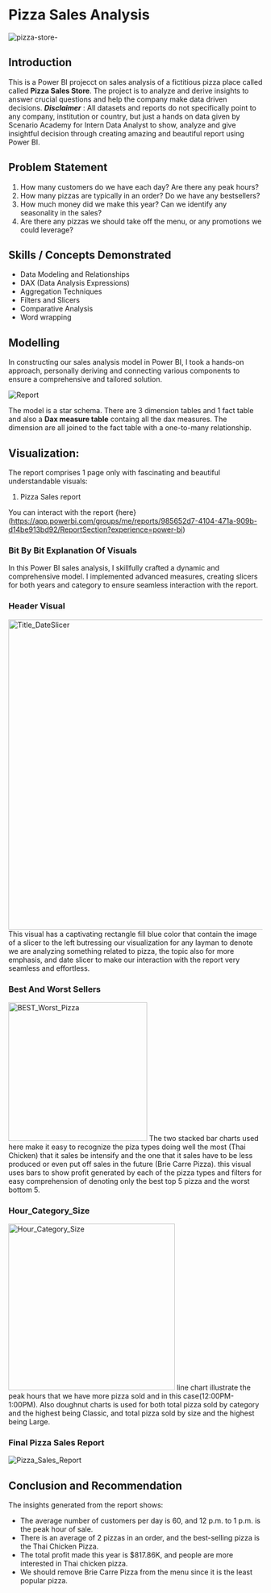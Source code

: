# Pizza Sales Analysis

![pizza-store-](https://github.com/habeebsalaudeen/Capstone-Project/assets/97491265/fa60115a-398c-4112-aed8-0c0e5fb3b49a)


## Introduction
This is a Power BI projecct on sales analysis of a fictitious pizza place called called **Pizza Sales Store**.
The project is to analyze and derive insights to answer crucial questions and help the company make data driven 
decisions.
**_Disclaimer_** : All datasets and reports do not specifically point to any company, institution or country, but just a hands on data given by Scenario Academy for Intern Data Analyst to show, analyze and give insightful decision through creating amazing and beautiful report using Power BI.

## Problem Statement
1. How many customers do we have each day? Are there any peak hours? 
2. How many pizzas are typically in an order? Do we have any bestsellers?
3. How much money did we make this year? Can we identify any seasonality in the sales?
4. Are there any pizzas we should take off the menu, or any promotions we could leverage?

## Skills / Concepts Demonstrated
- Data Modeling and Relationships
- DAX (Data Analysis Expressions)
- Aggregation Techniques
- Filters and Slicers
- Comparative Analysis
- Word wrapping

## Modelling
In constructing our sales analysis model in Power BI, I took a hands-on approach, personally deriving and connecting 
various components to ensure a comprehensive and tailored solution. 

![Report](https://github.com/habeebsalaudeen/Capstone-Project/assets/97491265/588278ad-c238-4a9f-bdc6-156d286d7bb3)


The model is a star schema.
There are 3 dimension tables and 1 fact table and also a **Dax measure table** containg all the dax measures. The dimension are all joined to the fact table with a one-to-many relationship.

## Visualization:

The report comprises 1 page only with fascinating and beautiful understandable visuals:
1. Pizza Sales report 

You can interact with the report {here} 
(https://app.powerbi.com/groups/me/reports/985652d7-4104-471a-909b-d14be913bd92/ReportSection?experience=power-bi)

### Bit By Bit Explanation Of Visuals
In this Power BI sales analysis, I skillfully crafted a dynamic and comprehensive model. I implemented advanced measures, creating slicers for both years and category to ensure seamless interaction with the report.

### Header Visual
<img width="615" alt="Title_DateSlicer" src="https://github.com/habeebsalaudeen/Capstone-Project/assets/97491265/9b8af064-93f2-41af-bbad-89627f22ed5d">
This visual has a captivating rectangle fill blue color that contain the image of a slicer to the left butressing our visualization for any layman to denote we are analyzing something related to pizza, the topic also for more emphasis, and date slicer to make our interaction with the report very seamless and effortless.

### Best And Worst Sellers
<img width="275" alt="BEST_Worst_Pizza" src="https://github.com/habeebsalaudeen/Capstone-Project/assets/97491265/629a4928-7ca2-414c-b170-d742fc452a34">
The two stacked bar charts used here make it easy to recognize the piza types doing well the most (Thai Chicken) that it sales be intensify and the one that it sales have to be less produced or even put off sales in the future (Brie Carre Pizza). this visual uses bars to show profit generated by each of the pizza types and filters for easy comprehension of denoting only the best top 5 pizza and the worst bottom 5.

### Hour_Category_Size
<img width="330" alt="Hour_Category_Size" src="https://github.com/habeebsalaudeen/Capstone-Project/assets/97491265/b952443e-3d7c-43f8-8f72-1ad22640a643">
line chart illustrate the peak hours that we have more pizza sold and in this case(12:00PM-1:00PM). Also doughnut charts is used for both total pizza sold by category and the highest being Classic, and total pizza sold by size and the highest being Large.

### Final Pizza Sales Report
![Pizza_Sales_Report](https://github.com/habeebsalaudeen/Capstone-Project/assets/97491265/fc24fa4b-fb93-4fd3-8c59-1a04ea2a771d)

## Conclusion and Recommendation
The insights generated from the report shows:
- The average number of customers per day is 60, and 12 p.m. to 1 p.m. is the peak hour of sale.
- There is an average of 2 pizzas in an order, and the best-selling pizza is the Thai Chicken Pizza.
- The total profit made this year is $817.86K, and people are more interested in Thai chicken pizza.
- We should remove Brie Carre Pizza from the menu since it is the least popular pizza.
